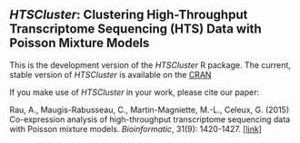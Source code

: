 ## *HTSCluster*: Clustering High-Throughput Transcriptome Sequencing (HTS) Data with Poisson Mixture Models

This is the development version of the *HTSCluster* R package. The current, stable version of *HTSCluster* is available on the [CRAN](https://cran.r-project.org/web/packages/HTSCluster.) 

If you make use of *HTSCluster* in your work, please cite our paper:

Rau, A., Maugis-Rabusseau, C., Martin-Magniette, M.-L., Celeux, G. (2015) Co-expression analysis of high-throughput transcriptome sequencing data with Poisson mixture models. *Bioinformatic*, 31(9): 1420-1427.  [[link]](http://bioinformatics.oxfordjournals.org/content/early/2015/01/05/bioinformatics.btu845.abstract)